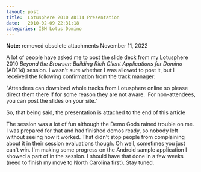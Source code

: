 ```yaml
---
layout: post
title:  Lotusphere 2010 AD114 Presentation
date:   2010-02-09 22:31:18
categories: IBM Lotus Domino
---
```

**Note:** removed obsolete attachments November 11, 2022

A lot of people have asked me to post the slide deck from my Lotusphere 2010 _Beyond the Browser: Building Rich Client Applications for Domino_ (AD114) session. I wasn't sure whether I was allowed to post it, but I received the following confirmation from the track manager:

"Attendees can download whole tracks from Lotusphere online so please direct them there if for some reason they are not aware.  For non-attendees, you can post the slides on your site."

So, that being said, the presentation is attached to the end of this article

The session was a lot of fun although the Demo Gods rained trouble on me. I was prepared for that and had finished demos ready, so nobody left without seeing how it worked. That didn't stop people from complaining about it in their session evaluations though. Oh well, sometimes you just can't win. I'm making some progress on the Android sample application I showed a part of in the session. I should have that done in a few weeks (need to finish my move to North Carolina first). Stay tuned.